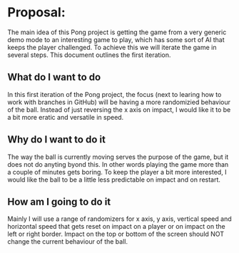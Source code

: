 # Proposal:
The main idea of this Pong project is getting the game from a very generic demo mode to an interesting game to play,
which has some sort of AI that keeps the player challenged. To achieve this we will iterate the game in several steps.
This document outlines the first iteration.

## What do I want to do
In this first iteration of the Pong project, the focus (next to learing how to work with branches in GitHub) will be having
a more randomizied behaviour of the ball. Instead of just reversing the x axis on impact, I would like it to be a bit more
eratic and versatile in speed.

## Why do I want to do it
The way the ball is currently moving serves the purpose of the game, but it does not do anyting byond this. In other words
playing the game more than a couple of minutes gets boring. To keep the player a bit more interested, I would like the ball
to be a little less predictable on impact and on restart.

## How am I going to do it
Mainly I will use a range of randomizers for x axis, y axis, vertical speed and horizontal speed that gets reset on impact
on a player or on impact on the left or right border. Impact on the top or bottom of the screen should NOT change the 
current behaviour of the ball.

